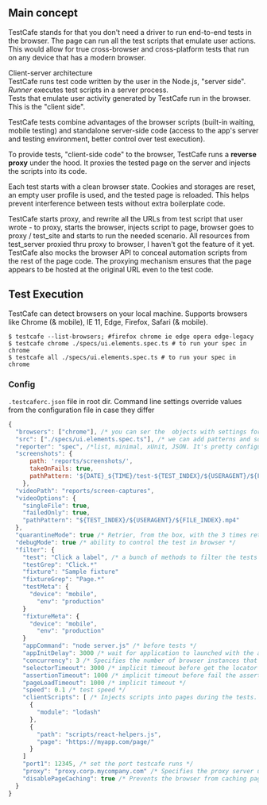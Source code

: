 ## Main concept
TestCafe stands for that you don't need a driver to run end-to-end tests in the browser. The page can run all the test
scripts that emulate user actions. This would allow for true cross-browser and cross-platform tests that run on any
device that has a modern browser.

Client-server architecture \
TestCafe runs test code written by the user in the Node.js, "server side". *Runner* executes test scripts in a server process. \
Tests that emulate user activity generated by TestCafe run in the browser. This is the "client side".

TestCafe tests combine advantages of the browser scripts (built-in waiting, mobile testing) and standalone server-side
code (access to the app's server and testing environment, better control over test execution).

To provide tests, "client-side code" to the browser, TestCafe runs a **reverse proxy** under the hood. It proxies the
tested page on the server and injects the scripts into its code.

Each test starts with a clean browser state. Cookies and storages are reset, an empty user profile is used, and the
tested page is reloaded. This helps prevent interference between tests without extra boilerplate code.

TestCafe starts proxy, and rewrite all the URLs from test script that user wrote - to proxy, starts the browser, injects
script to page, browser goes to proxy / test_site and starts to run the needed scenario. All resources from test_server
proxied thru proxy to browser, I haven't got the feature of it yet. TestCafe also mocks the browser API
to conceal automation scripts from the rest of the page code. The proxying mechanism ensures that the page appears
to be hosted at the original URL even to the test code.

## Test Execution
TestCafe can detect browsers on your local machine.
Supports browsers like Chrome (& mobile), IE 11, Edge, Firefox, Safari (& mobile).
```shell
$ testcafe --list-browsers; #firefox chrome ie edge opera edge-legacy
$ testcafe chrome ./specs/ui.elements.spec.ts # to run your spec in chrome
$ testcafe all ./specs/ui.elements.spec.ts # to run your spec in chrome
```

### Config
`.testcaferc.json` file in root dir.
Command line settings override values from the configuration file in case they differ
```js
{
  "browsers": ["chrome"], /* you can ser the  objects with settings for browsers */
  "src": ["./specs/ui.elements.spec.ts"], /* we can add patterns and so on */
  "reporter": "spec", /*list, minimal, xUnit, JSON. It's pretty configurable */
  "screenshots": {
      path: 'reports/screenshots/',
      takeOnFails: true,
      pathPattern: '${DATE}_${TIME}/test-${TEST_INDEX}/${USERAGENT}/${FILE_INDEX}.png'
    },
  "videoPath": "reports/screen-captures",
  "videoOptions": {
    "singleFile": true,
    "failedOnly": true,
    "pathPattern": "${TEST_INDEX}/${USERAGENT}/${FILE_INDEX}.mp4"
  },
  "quarantineMode": true /* Retrier, from the box, with the 3 times retry and marks tests as non-deterministic (flaky) and unstable */
  "debugMode": true /* ability to control the test in browser */
  "filter": { 
    "test": "Click a label", /* a bunch of methods to filter the tests */
    "testGrep": "Click.*"
    "fixture": "Sample fixture"
    "fixtureGrep": "Page.*"
    "testMeta": {
      "device": "mobile",
        "env": "production"
    }
    "fixtureMeta": {
      "device": "mobile",
        "env": "production"
    }
    "appCommand": "node server.js" /* before tests */
    "appInitDelay": 3000 /* wait for application to launched with the appCommand option to initiali */
    "concurrency": 3 /* Specifies the number of browser instances that should run tests concurrently. */
    "selectorTimeout": 3000 /* implicit timeout before get the locator */
    "assertionTimeout": 1000 /* implicit timeout before fail the assertion */
    "pageLoadTimeout": 1000 /* implicit timeout */
    "speed": 0.1 /* test speed */
    "clientScripts": [ /* Injects scripts into pages during the tests. Use this for client-side mock functions or helper scripts. */
      {
        "module": "lodash"
      },
      {
        "path": "scripts/react-helpers.js",
        "page": "https://myapp.com/page/"
      }
    ]
    "port1": 12345, /* set the port testcafe runs */
    "proxy": "proxy.corp.mycompany.com" /* Specifies the proxy server used in your local network to access the Internet. */
    "disablePageCaching": true /* Prevents the browser from caching page content. */
  }
}

```



